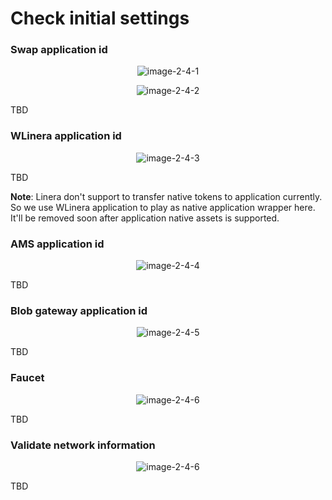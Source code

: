 # Check initial settings

### Swap application id

<center>

![image-2-4-1](../../assets/2-4-1.png)

![image-2-4-2](../../assets/2-4-2.png)

</center>
TBD

### WLinera application id
<center>

![image-2-4-3](../../assets/2-4-3.png)

</center>
TBD

**Note**: Linera don't support to transfer native tokens to application currently. So we use WLinera application to play as native application wrapper here. It'll be removed soon after application native assets is supported.

### AMS application id
<center>

![image-2-4-4](../../assets/2-4-4.png)

</center>
TBD

### Blob gateway application id
<center>

![image-2-4-5](../../assets/2-4-5.png)

</center>
TBD

### Faucet
<center>

![image-2-4-6](../../assets/2-4-6.png)

</center>
TBD

### Validate network information
<center>

![image-2-4-6](../../assets/2-4-6.png)

</center>
TBD
